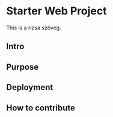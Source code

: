 # Starter Web Project

This is a rizsa szöveg.

## Intro

## Purpose

## Deployment

## How to contribute